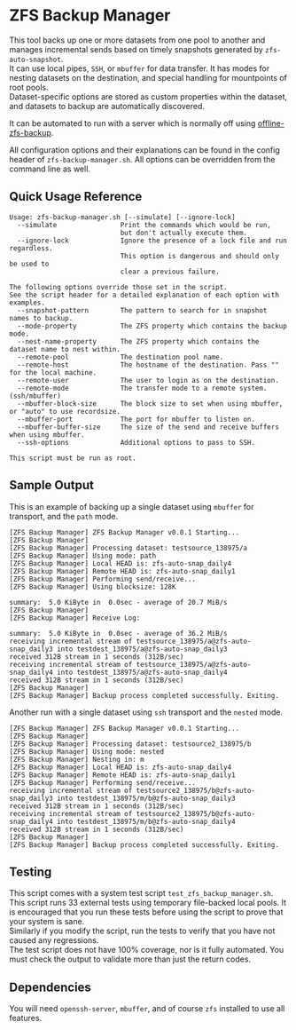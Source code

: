# ZFS Backup Manager

This tool backs up one or more datasets from one pool to another and manages incremental sends based on timely snapshots generated by `zfs-auto-snapshot`.  
It can use local pipes, `SSH`, or `mbuffer` for data transfer. It has modes for nesting datasets on the destination, and special handling for mountpoints of root pools.  
Dataset-specific options are stored as custom properties within the dataset, and datasets to backup are automatically discovered.

It can be automated to run with a server which is normally off using [offline-zfs-backup](https://github.com/TheUbuntuGuy/offline-zfs-backup).

All configuration options and their explanations can be found in the config header of `zfs-backup-manager.sh`. All options can be overridden from the command line as well.

## Quick Usage Reference
```
Usage: zfs-backup-manager.sh [--simulate] [--ignore-lock]
  --simulate                Print the commands which would be run,
                            but don't actually execute them.
  --ignore-lock             Ignore the presence of a lock file and run regardless.
                            This option is dangerous and should only be used to
                            clear a previous failure.

The following options override those set in the script.
See the script header for a detailed explanation of each option with examples.
  --snapshot-pattern        The pattern to search for in snapshot names to backup.
  --mode-property           The ZFS property which contains the backup mode.
  --nest-name-property      The ZFS property which contains the dataset name to nest within.
  --remote-pool             The destination pool name.
  --remote-host             The hostname of the destination. Pass "" for the local machine.
  --remote-user             The user to login as on the destination.
  --remote-mode             The transfer mode to a remote system. (ssh/mbuffer)
  --mbuffer-block-size      The block size to set when using mbuffer, or "auto" to use recordsize.
  --mbuffer-port            The port for mbuffer to listen on.
  --mbuffer-buffer-size     The size of the send and receive buffers when using mbuffer.
  --ssh-options             Additional options to pass to SSH.

This script must be run as root.
```

## Sample Output
This is an example of backing up a single dataset using `mbuffer` for transport, and the `path` mode.
```
[ZFS Backup Manager] ZFS Backup Manager v0.0.1 Starting...
[ZFS Backup Manager]
[ZFS Backup Manager] Processing dataset: testsource_138975/a
[ZFS Backup Manager] Using mode: path
[ZFS Backup Manager] Local HEAD is: zfs-auto-snap_daily4
[ZFS Backup Manager] Remote HEAD is: zfs-auto-snap_daily1
[ZFS Backup Manager] Performing send/receive...
[ZFS Backup Manager] Using blocksize: 128K

summary:  5.0 KiByte in  0.0sec - average of 20.7 MiB/s
[ZFS Backup Manager]
[ZFS Backup Manager] Receive Log:

summary:  5.0 KiByte in  0.0sec - average of 36.2 MiB/s
receiving incremental stream of testsource_138975/a@zfs-auto-snap_daily3 into testdest_138975/a@zfs-auto-snap_daily3
received 312B stream in 1 seconds (312B/sec)
receiving incremental stream of testsource_138975/a@zfs-auto-snap_daily4 into testdest_138975/a@zfs-auto-snap_daily4
received 312B stream in 1 seconds (312B/sec)
[ZFS Backup Manager]
[ZFS Backup Manager] Backup process completed successfully. Exiting.
```

Another run with a single dataset using `ssh` transport and the `nested` mode.
```
[ZFS Backup Manager] ZFS Backup Manager v0.0.1 Starting...
[ZFS Backup Manager] 
[ZFS Backup Manager] Processing dataset: testsource2_138975/b
[ZFS Backup Manager] Using mode: nested
[ZFS Backup Manager] Nesting in: m
[ZFS Backup Manager] Local HEAD is: zfs-auto-snap_daily4
[ZFS Backup Manager] Remote HEAD is: zfs-auto-snap_daily1
[ZFS Backup Manager] Performing send/receive...
receiving incremental stream of testsource2_138975/b@zfs-auto-snap_daily3 into testdest_138975/m/b@zfs-auto-snap_daily3
received 312B stream in 1 seconds (312B/sec)
receiving incremental stream of testsource2_138975/b@zfs-auto-snap_daily4 into testdest_138975/m/b@zfs-auto-snap_daily4
received 312B stream in 1 seconds (312B/sec)
[ZFS Backup Manager] 
[ZFS Backup Manager] Backup process completed successfully. Exiting.
```

## Testing
This script comes with a system test script `test_zfs_backup_manager.sh`. This script runs 33 external tests using temporary file-backed local pools. It is encouraged that you run these tests before using the script to prove that your system is sane.  
Similarly if you modify the script, run the tests to verify that you have not caused any regressions.  
The test script does not have 100% coverage, nor is it fully automated. You must check the output to validate more than just the return codes.

## Dependencies
You will need `openssh-server`, `mbuffer`, and of course `zfs` installed to use all features.
